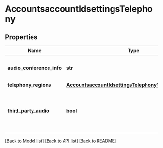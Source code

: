 # AccountsaccountIdsettingsTelephony

## Properties
Name | Type | Description | Notes
------------ | ------------- | ------------- | -------------
**audio_conference_info** | **str** | Third party audio conference info. | [optional] 
**telephony_regions** | [**AccountsaccountIdsettingsTelephonyTelephonyRegions**](AccountsaccountIdsettingsTelephonyTelephonyRegions.md) |  | [optional] 
**third_party_audio** | **bool** | Users can join the meeting using the existing third party audio configuration. | [optional] 

[[Back to Model list]](../README.md#documentation-for-models) [[Back to API list]](../README.md#documentation-for-api-endpoints) [[Back to README]](../README.md)

